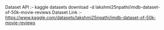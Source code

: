 Dataset API :- kaggle datasets download -d lakshmi25npathi/imdb-dataset-of-50k-movie-reviews
Dataset Link :- https://www.kaggle.com/datasets/lakshmi25npathi/imdb-dataset-of-50k-movie-reviews
